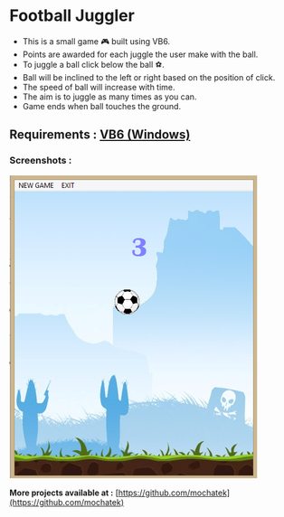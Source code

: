 # Football Juggler

- This is a small game :video_game: built using VB6. 
- Points are awarded for each juggle the user make with the ball.
- To juggle a ball click below the ball :soccer:.
- Ball will be inclined to the left or right based on the position of click.
- The speed of ball will increase with time.
- The aim is to juggle as many times as you can.
- Game ends when ball touches the ground.

**Requirements :** [VB6 (Windows)](https://www.microsoft.com/en-us/download/details.aspx?id=5721)
---

### Screenshots :
![screenshot 1](https://github.com/mochatek/Football_Juggler/blob/master/Screenshot.png)

**More projects available at :** [https://github.com/mochatek](https://github.com/mochatek)
